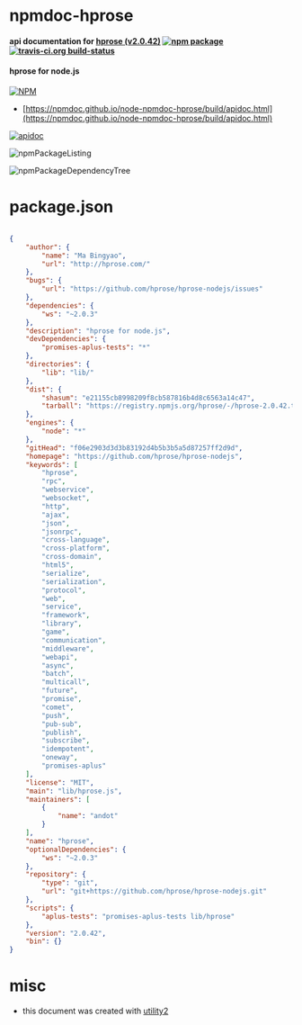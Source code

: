 # npmdoc-hprose

#### api documentation for  [hprose (v2.0.42)](https://github.com/hprose/hprose-nodejs)  [![npm package](https://img.shields.io/npm/v/npmdoc-hprose.svg?style=flat-square)](https://www.npmjs.org/package/npmdoc-hprose) [![travis-ci.org build-status](https://api.travis-ci.org/npmdoc/node-npmdoc-hprose.svg)](https://travis-ci.org/npmdoc/node-npmdoc-hprose)

#### hprose for node.js

[![NPM](https://nodei.co/npm/hprose.png?downloads=true&downloadRank=true&stars=true)](https://www.npmjs.com/package/hprose)

- [https://npmdoc.github.io/node-npmdoc-hprose/build/apidoc.html](https://npmdoc.github.io/node-npmdoc-hprose/build/apidoc.html)

[![apidoc](https://npmdoc.github.io/node-npmdoc-hprose/build/screenCapture.buildCi.browser.%252Ftmp%252Fbuild%252Fapidoc.html.png)](https://npmdoc.github.io/node-npmdoc-hprose/build/apidoc.html)

![npmPackageListing](https://npmdoc.github.io/node-npmdoc-hprose/build/screenCapture.npmPackageListing.svg)

![npmPackageDependencyTree](https://npmdoc.github.io/node-npmdoc-hprose/build/screenCapture.npmPackageDependencyTree.svg)



# package.json

```json

{
    "author": {
        "name": "Ma Bingyao",
        "url": "http://hprose.com/"
    },
    "bugs": {
        "url": "https://github.com/hprose/hprose-nodejs/issues"
    },
    "dependencies": {
        "ws": "~2.0.3"
    },
    "description": "hprose for node.js",
    "devDependencies": {
        "promises-aplus-tests": "*"
    },
    "directories": {
        "lib": "lib/"
    },
    "dist": {
        "shasum": "e21155cb8998209f8cb587816b4d8c6563a14c47",
        "tarball": "https://registry.npmjs.org/hprose/-/hprose-2.0.42.tgz"
    },
    "engines": {
        "node": "*"
    },
    "gitHead": "f06e2903d3d3b83192d4b5b3b5a5d87257ff2d9d",
    "homepage": "https://github.com/hprose/hprose-nodejs",
    "keywords": [
        "hprose",
        "rpc",
        "webservice",
        "websocket",
        "http",
        "ajax",
        "json",
        "jsonrpc",
        "cross-language",
        "cross-platform",
        "cross-domain",
        "html5",
        "serialize",
        "serialization",
        "protocol",
        "web",
        "service",
        "framework",
        "library",
        "game",
        "communication",
        "middleware",
        "webapi",
        "async",
        "batch",
        "multicall",
        "future",
        "promise",
        "comet",
        "push",
        "pub-sub",
        "publish",
        "subscribe",
        "idempotent",
        "oneway",
        "promises-aplus"
    ],
    "license": "MIT",
    "main": "lib/hprose.js",
    "maintainers": [
        {
            "name": "andot"
        }
    ],
    "name": "hprose",
    "optionalDependencies": {
        "ws": "~2.0.3"
    },
    "repository": {
        "type": "git",
        "url": "git+https://github.com/hprose/hprose-nodejs.git"
    },
    "scripts": {
        "aplus-tests": "promises-aplus-tests lib/hprose"
    },
    "version": "2.0.42",
    "bin": {}
}
```



# misc
- this document was created with [utility2](https://github.com/kaizhu256/node-utility2)
